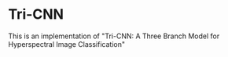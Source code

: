 # Tri-CNN
This is an implementation of "Tri-CNN: A Three Branch Model for Hyperspectral Image Classification"

